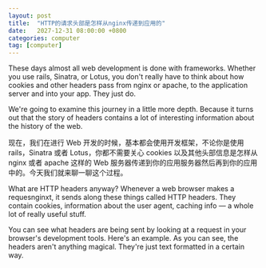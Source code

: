 ```yaml
---
layout: post
title:  "HTTP的请求头部是怎样从nginx传递到应用的"
date:   2027-12-31 08:00:00 +0800
categories: computer
tag: [computer]
---
```

These days almost all web development is done with frameworks. Whether you use rails, Sinatra, or Lotus, you don't really have to think about how cookies and other headers pass from nginx or apache, to the application server and into your app. They just do.

We're going to examine this journey in a little more depth. Because it turns out that the story of headers contains a lot of interesting information about the history of the web.

现在，我们在进行 Web 开发的时候，基本都会使用开发框架，不论你是使用 rails，Sinatra 或者 Lotus，你都不需要关心 cookies 以及其他头部信息是怎样从 nginx 或者 apache 这样的 Web 服务器传递到你的应用服务器然后再到你的应用中的。今天我们就来聊一聊这个过程。


What are HTTP headers anyway?
Whenever a web browser makes a requesnginxt, it sends along these things called HTTP headers. They contain cookies, information about the user agent, caching info — a whole lot of really useful stuff.

You can see what headers are being sent by looking at a request in your browser's development tools. Here's an example. As you can see, the headers aren't anything magical. They're just text formatted in a certain way.
